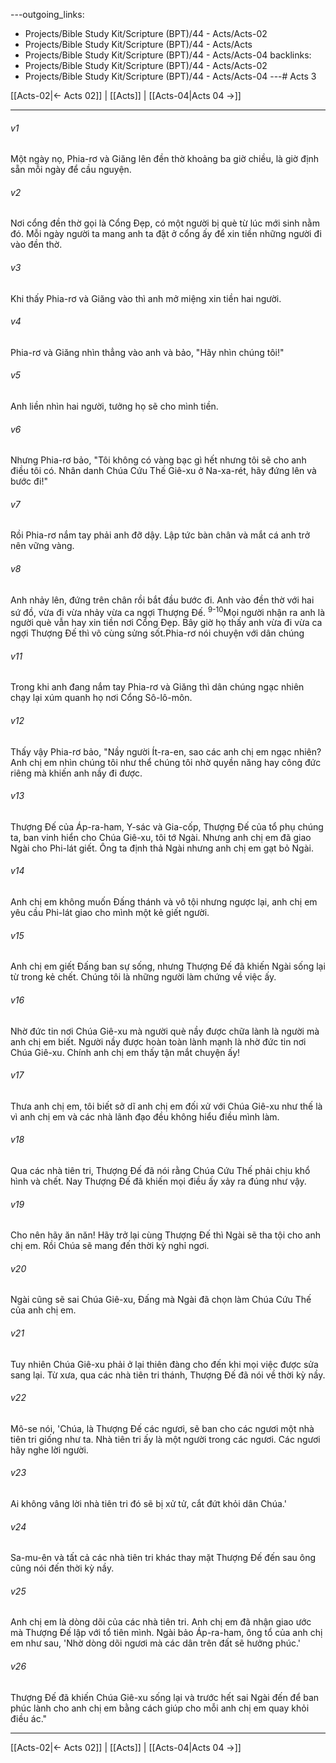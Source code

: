 ---outgoing_links:
  - Projects/Bible Study Kit/Scripture (BPT)/44 - Acts/Acts-02
  - Projects/Bible Study Kit/Scripture (BPT)/44 - Acts/Acts
  - Projects/Bible Study Kit/Scripture (BPT)/44 - Acts/Acts-04
backlinks:
  - Projects/Bible Study Kit/Scripture (BPT)/44 - Acts/Acts-02
  - Projects/Bible Study Kit/Scripture (BPT)/44 - Acts/Acts-04
---# Acts 3

[[Acts-02|← Acts 02]] | [[Acts]] | [[Acts-04|Acts 04 →]]
***



###### v1 
Một ngày nọ, Phia-rơ và Giăng lên đền thờ khoảng ba giờ chiều, là giờ định sẵn mỗi ngày để cầu nguyện. 

###### v2 
Nơi cổng đền thờ gọi là Cổng Đẹp, có một người bị què từ lúc mới sinh nằm đó. Mỗi ngày người ta mang anh ta đặt ở cổng ấy để xin tiền những người đi vào đền thờ. 

###### v3 
Khi thấy Phia-rơ và Giăng vào thì anh mở miệng xin tiền hai người. 

###### v4 
Phia-rơ và Giăng nhìn thẳng vào anh và bảo, "Hãy nhìn chúng tôi!" 

###### v5 
Anh liền nhìn hai người, tưởng họ sẽ cho mình tiền. 

###### v6 
Nhưng Phia-rơ bảo, "Tôi không có vàng bạc gì hết nhưng tôi sẽ cho anh điều tôi có. Nhân danh Chúa Cứu Thế Giê-xu ở Na-xa-rét, hãy đứng lên và bước đi!" 

###### v7 
Rồi Phia-rơ nắm tay phải anh đỡ dậy. Lập tức bàn chân và mắt cá anh trở nên vững vàng. 

###### v8 
Anh nhảy lên, đứng trên chân rồi bắt đầu bước đi. Anh vào đền thờ với hai sứ đồ, vừa đi vừa nhảy vừa ca ngợi Thượng Đế. <sup class="versenum">9-10</sup>Mọi người nhận ra anh là người què vẫn hay xin tiền nơi Cổng Đẹp. Bây giờ họ thấy anh vừa đi vừa ca ngợi Thượng Đế thì vô cùng sửng sốt.Phia-rơ nói chuyện với dân chúng 

###### v11 
Trong khi anh đang nắm tay Phia-rơ và Giăng thì dân chúng ngạc nhiên chạy lại xúm quanh họ nơi Cổng Sô-lô-môn. 

###### v12 
Thấy vậy Phia-rơ bảo, "Nầy người Ít-ra-en, sao các anh chị em ngạc nhiên? Anh chị em nhìn chúng tôi như thể chúng tôi nhờ quyền năng hay công đức riêng mà khiến anh nầy đi được. 

###### v13 
Thượng Đế của Áp-ra-ham, Y-sác và Gia-cốp, Thượng Đế của tổ phụ chúng ta, ban vinh hiển cho Chúa Giê-xu, tôi tớ Ngài. Nhưng anh chị em đã giao Ngài cho Phi-lát giết. Ông ta định thả Ngài nhưng anh chị em gạt bỏ Ngài. 

###### v14 
Anh chị em không muốn Đấng thánh và vô tội nhưng ngược lại, anh chị em yêu cầu Phi-lát giao cho mình một kẻ giết người. 

###### v15 
Anh chị em giết Đấng ban sự sống, nhưng Thượng Đế đã khiến Ngài sống lại từ trong kẻ chết. Chúng tôi là những người làm chứng về việc ấy. 

###### v16 
Nhờ đức tin nơi Chúa Giê-xu mà người què nầy được chữa lành là người mà anh chị em biết. Người nầy được hoàn toàn lành mạnh là nhờ đức tin nơi Chúa Giê-xu. Chính anh chị em thấy tận mắt chuyện ấy! 

###### v17 
Thưa anh chị em, tôi biết sở dĩ anh chị em đối xử với Chúa Giê-xu như thế là vì anh chị em và các nhà lãnh đạo đều không hiểu điều mình làm. 

###### v18 
Qua các nhà tiên tri, Thượng Đế đã nói rằng Chúa Cứu Thế phải chịu khổ hình và chết. Nay Thượng Đế đã khiến mọi điều ấy xảy ra đúng như vậy. 

###### v19 
Cho nên hãy ăn năn! Hãy trở lại cùng Thượng Đế thì Ngài sẽ tha tội cho anh chị em. Rồi Chúa sẽ mang đến thời kỳ nghỉ ngơi. 

###### v20 
Ngài cũng sẽ sai Chúa Giê-xu, Đấng mà Ngài đã chọn làm Chúa Cứu Thế của anh chị em. 

###### v21 
Tuy nhiên Chúa Giê-xu phải ở lại thiên đàng cho đến khi mọi việc được sửa sang lại. Từ xưa, qua các nhà tiên tri thánh, Thượng Đế đã nói về thời kỳ nầy. 

###### v22 
Mô-se nói, 'Chúa, là Thượng Đế các ngươi, sẽ ban cho các ngươi một nhà tiên tri giống như ta. Nhà tiên tri ấy là một người trong các ngươi. Các ngươi hãy nghe lời người. 

###### v23 
Ai không vâng lời nhà tiên tri đó sẽ bị xử tử, cắt đứt khỏi dân Chúa.' 

###### v24 
Sa-mu-ên và tất cả các nhà tiên tri khác thay mặt Thượng Đế đến sau ông cũng nói đến thời kỳ nầy. 

###### v25 
Anh chị em là dòng dõi của các nhà tiên tri. Anh chị em đã nhận giao ước mà Thượng Đế lập với tổ tiên mình. Ngài bảo Áp-ra-ham, ông tổ của anh chị em như sau, 'Nhờ dòng dõi ngươi mà các dân trên đất sẽ hưởng phúc.' 

###### v26 
Thượng Đế đã khiến Chúa Giê-xu sống lại và trước hết sai Ngài đến để ban phúc lành cho anh chị em bằng cách giúp cho mỗi anh chị em quay khỏi điều ác."

***
[[Acts-02|← Acts 02]] | [[Acts]] | [[Acts-04|Acts 04 →]]
